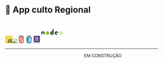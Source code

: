 # 🚧 App culto Regional
<img src="https://raw.githubusercontent.com/devicons/devicon/master/icons/javascript/javascript-original.svg" style="width:5%;" /><img src="https://camo.githubusercontent.com/9eecc42439347332f256a326363924551042f5b96235f972982512199476611a/68747470733a2f2f616e67756c61722e696f2f6173736574732f696d616765732f6c6f676f732f616e67756c61722f616e67756c61722e737667" style="width:5%;" /><img src="https://raw.githubusercontent.com/devicons/devicon/master/icons/html5/html5-original-wordmark.svg" style="width:5%" ><img src="https://raw.githubusercontent.com/devicons/devicon/master/icons/css3/css3-original-wordmark.svg" style="width:5%"><img src="https://raw.githubusercontent.com/devicons/devicon/master/icons/bootstrap/bootstrap-plain-wordmark.svg" style="width:5%"><img src="https://raw.githubusercontent.com/devicons/devicon/master/icons/nodejs/nodejs-original-wordmark.svg" style="width:15%">

---

<marquee behavior="alternate">EM CONSTRUÇÃO</marquee>

